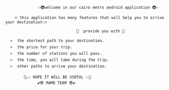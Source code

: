                   ✨🚇welcome in our cairo metro android application 🚇✨
  
        🔥 this application has many features that will help you to arrive your destination:🔥

                                   💎  provide you with 💎 
                                 
      ⭐  the shortest path to your destination. 
      ⭐  the price for your trip.
      ⭐  the number of stations you will pass.
      ⭐  the time, you will take during the trip.
      ⭐  other paths to arrive your destination.

            🌜💥 HOPE IT WILL BE USEFUL 💥🌛 
                  💕😎 RAMD TEAM 😎💕
            
   

  
 
